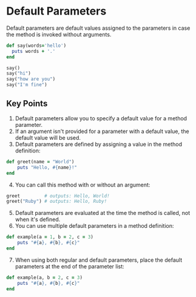 # Default Parameters

Default parameters are default values assigned to the parameters in case the method is invoked without arguments.

```ruby
def say(words='hello')
  puts words + '.'
end

say()
say("hi")
say("how are you")
say("I'm fine")
```

## Key Points

1. Default parameters allow you to specify a default value for a method parameter.
2. If an argument isn't provided for a parameter with a default value, the default value will be used.
3. Default parameters are defined by assigning a value in the method definition:

```ruby
def greet(name = "World")
    puts "Hello, #{name}!"
end
```

4. You can call this method with or without an argument:

```ruby
greet         # outputs: Hello, World!
greet("Ruby") # outputs: Hello, Ruby!
```

5. Default parameters are evaluated at the time the method is called, not when it's defined.
6. You can use multiple default parameters in a method definition:

```ruby
def example(a = 1, b = 2, c = 3)
    puts "#{a}, #{b}, #{c}"
end
```

7. When using both regular and default parameters, place the default parameters at the end of the parameter list:

```ruby
def example(a, b = 2, c = 3)
    puts "#{a}, #{b}, #{c}"
end
```

